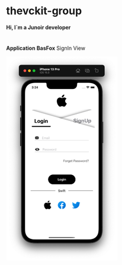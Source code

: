 # thevckit-group
**Hi, I`m a Junoir developer**
#

**Application**
**BasFox**
SignIn View

<img src="https://github.com/vckit/thevckit-group/blob/master/BasFox/screens/sigin.png" width="300" height="550"/>

